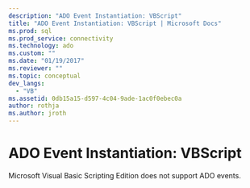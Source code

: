 ```yaml
---
description: "ADO Event Instantiation: VBScript"
title: "ADO Event Instantiation: VBScript | Microsoft Docs"
ms.prod: sql
ms.prod_service: connectivity
ms.technology: ado
ms.custom: ""
ms.date: "01/19/2017"
ms.reviewer: ""
ms.topic: conceptual
dev_langs: 
  - "VB"
ms.assetid: 0db15a15-d597-4c04-9ade-1ac0f0ebec0a
author: rothja
ms.author: jroth
---
```

# ADO Event Instantiation: VBScript
Microsoft Visual Basic Scripting Edition does not support ADO events.
